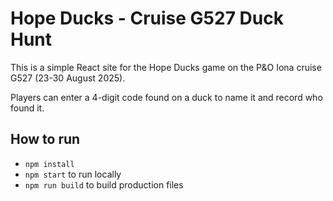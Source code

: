 
# Hope Ducks - Cruise G527 Duck Hunt

This is a simple React site for the Hope Ducks game on the P&O Iona cruise G527 (23-30 August 2025).

Players can enter a 4-digit code found on a duck to name it and record who found it.

## How to run

- `npm install`
- `npm start` to run locally
- `npm run build` to build production files
